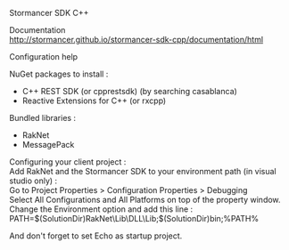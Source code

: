 Stormancer SDK C++  

Documentation  
http://stormancer.github.io/stormancer-sdk-cpp/documentation/html  


Configuration help  

NuGet packages to install :  
- C++ REST SDK (or cpprestsdk) (by searching casablanca)  
- Reactive Extensions for C++ (or rxcpp)  

Bundled libraries :  
- RakNet  
- MessagePack  

Configuring your client project :  
Add RakNet and the Stormancer SDK to your environment path (in visual studio only) :  
Go to Project Properties > Configuration Properties > Debugging  
Select All Configurations and All Platforms on top of the property window.  
Change the Environment option and add this line :  
PATH=$(SolutionDir)RakNet\Lib\DLL\Lib;$(SolutionDir)bin;%PATH%  

And don't forget to set Echo as startup project.  
